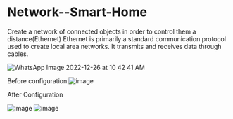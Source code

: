 # Network--Smart-Home
 Create a network of connected objects in order to control them a distance(Ethernet)
 Ethernet is primarily a standard communication protocol used to create local area networks.  It transmits and receives data through cables.

![WhatsApp Image 2022-12-26 at 10 42 41 AM](https://user-images.githubusercontent.com/101791324/209533777-72964bbf-a535-4c55-8c3f-7eca364a9522.jpeg)

Before configuration
![image](https://user-images.githubusercontent.com/101791324/209535674-5c983d6d-d8bb-44b3-83f9-5bfbaaeff01d.png)

After Configuration

![image](https://user-images.githubusercontent.com/101791324/209535905-3ef96970-e2cb-4eaf-bb36-810106681c6b.png)
![image](https://user-images.githubusercontent.com/101791324/209535990-2c5ebf43-76b5-43df-a6a2-e5c08d396ac8.png)




